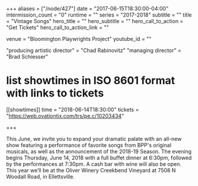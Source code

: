 +++
aliases = ["/node/427"]
date = "2017-06-15T18:30:00-04:00"
intermission_count = "0"
runtime = ""
series = "2017-2018"
subtitle = ""
title = "Vintage Songs"
hero_title = ""
hero_subtitle = ""
hero_call_to_action = "Get Tickets"
hero_call_to_action_link = ""

venue = "Bloomington Playwrights Project"
youtube_id = ""

"producing artistic director" = "Chad Rabinovitz"
"managing director" = "Brad Schiesser"

# list showtimes in ISO 8601 format with links to tickets
[[showtimes]]
    time = "2018-06-14T18:30:00"
    tickets = "https://web.ovationtix.com/trs/pe.c/10203434"

+++

 This June, we invite you to expand your dramatic palate with an all-new show featuring a performance of favorite songs from BPP's original musicals, as well as the announcement of the 2018-19 Season. The evening begins Thursday, June 14, 2018 with a full buffet dinner at 6:30pm, followed by the performances at 7:30pm. A cash bar with wine will also be open. This year we’ll be at the Oliver Winery Creekbend Vineyard at 7508 N Woodall Road, in Ellettsville.
